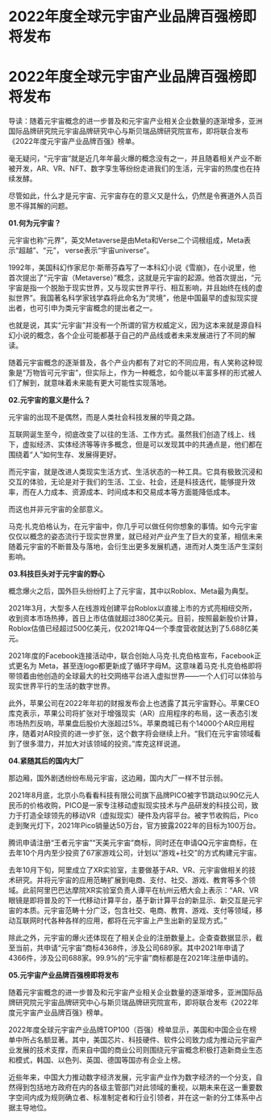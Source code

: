 # 2022年度全球元宇宙产业品牌百强榜即将发布 


# 2022年度全球元宇宙产业品牌百强榜即将发布 

导读：随着元宇宙概念的进一步普及和元宇宙产业相关企业数量的逐渐增多，亚洲国际品牌研究院元宇宙品牌研究中心与斯贝瑞品牌研究院宣布，即将联合发布《2022年度元宇宙产业品牌百强》榜单。

毫无疑问，“元宇宙”就是近几年年最火爆的概念没有之一，并且随着相关产业不断被开发，AR、VR、NFT、数字孪生等纷纷走进我们的生活，元宇宙的热度也在持续发酵。

尽管如此，什么才是元宇宙、元宇宙存在的意义又是什么，仍然是令赛道外人员百思不得其解的问题。

**01.何为元宇宙？**

元宇宙也称“元界”，英文Metaverse是由Meta和Verse二个词根组成，Meta表示“超越”、“元”， verse表示“宇宙universe”。

1992年，美国科幻作家尼尔·斯蒂芬森写了一本科幻小说《雪崩》，在小说里，他首次提出了“元宇宙（Metaverse）”概念，这就是元宇宙的起源。他首次提出，“元宇宙是指一个脱胎于现实世界，又与现实世界平行、相互影响，并且始终在线的虚拟世界”。我国著名科学家钱学森将此命名为“灵境”，他是中国最早的虚拟现实提出者，也可引申为类元宇宙概念的提出者之一。

也就是说，其实“元宇宙”并没有一个所谓的官方权威定义，因为这本来就是源自科幻小说的概念，各个企业可能都基于自己的产品线或者未来发展进行了不同的解读。

随着元宇宙概念的逐渐普及，各个产业内都有了对它的不同应用，有人笑称这种现象是“万物皆可元宇宙”，但实际上，作为一种概念，如今能以丰富多样的形式被人们了解到，就意味着未来能有更大可能性实现落地。

**02.元宇宙的意义是什么？**

元宇宙的出现不是偶然，而是人类社会科技发展的毕竟之路。

互联网诞生至今，彻底改变了以往的生活、工作方式。虽然我们创造了线上、线下，虚拟经济、实体经济等等许多概念，但是可以发现其中的共通点是，他们都在围绕着“人”如何生存、发展得更好。

而元宇宙，就是改进人类现实生活方式、生活状态的一种工具。它具有极致沉浸和交互的体验，无论是对于我们的生活、工业、社会，还是科技迭代，能够提升效率，而在人力成本、资源成本、时间成本和交易成本等方面能降低成本。

而这也并非元宇宙的全部意义。

马克·扎克伯格认为，在元宇宙中，你几乎可以做任何你想象的事情。如今元宇宙仅仅以概念的姿态流行于现实世界里，就已经对产业产生了巨大的变革，相信未来随着元宇宙的不断普及与落地，会衍生出更多发展机遇，进而对人类生活产生深刻影响。

**03.科技巨头对于元宇宙的野心**

概念爆火之后，国外巨头纷纷盯上了元宇宙，其中以Roblox、Meta最为典型。

2021年3月，大型多人在线游戏创建平台Roblox以直接上市的方式亮相纽交所，收到资本市场热捧，首日上市估值就超过380亿美元。目前，按照最新股价计算，Roblox估值已经超过500亿美元，仅2021年Q4一个季度营收就达到了5.688亿美元。

2021年度的Facebook连接活动中，联合创始人马克·扎克伯格宣布，Facebook正式更名为 Meta，甚至连logo都更新成了循环字母M。这意味着马克·扎克伯格即将带领着由他创造的全球最大的社交网络平台进入虚拟世界——一个人们可以体验与现实世界平行的生活的数字世界。

此外，苹果公司在2022年年初的财报发布会上也透露了其元宇宙野心。苹果CEO库克表示，苹果公司将扩张对于增强现实（AR）应用程序的布局，这一表态引发市场热烈反响，苹果盘后股价大涨超过5%。苹果商城已有个14000个AR应用程序，随着对AR投资的进一步扩张，这个数字将会继续上升。“我们在元宇宙领域看到了很多潜力，并加大对该领域的投资。”库克这样说道。

**04.紧随其后的国内大厂**

那边厢，国外剧透纷纷布局元宇宙，这边厢，国内大厂一样不甘示弱。

2021年8月底，北京小鸟看看科技有限公司旗下品牌PICO被字节跳动以90亿元人民币的价格收购，PICO是一家专注移动虚拟现实技术与产品研发的科技公司，致力于打造全球领先的移动VR（虚拟现实）硬件及内容平台。被字节收购后，Pico走到聚光灯下，2021年Pico销量达50万台，官方披露2022年的目标为100万台。

腾讯申请注册“王者元宇宙”“天美元宇宙”商标，同时还在申请QQ元宇宙商标，在去年10个月内至少投资了67家游戏公司，计划以“游戏+社交”的方式构建元宇宙。

去年10月下旬，阿里成立了XR实验室，主要做基于AR、VR、元宇宙做相关的技术研究。并将元宇宙的应用范畴扩展到电商、支付、社交、游戏、教育等多个领域。此前阿里巴巴达摩院XR实验室负责人谭平在杭州云栖大会上表示：“AR、VR眼镜是即将普及的下一代移动计算平台，基于新计算平台的新显示、新交互是元宇宙的本质。元宇宙范畴十分广泛，包含社交、电商、教育、游戏、支付等领域，移动互联网时代各种各样的应用，都将在元宇宙上产生出新的呈现方式。”

除此之外，元宇宙的爆火还体现在了相关企业的注册数量上。企查查数据显示，截至当前，共申请“元宇宙”商标4368件，涉及公司689家。其中2021年申请了4366件，涉及公司688家。99.9%的“元宇宙”商标都是在2021年注册申请的。

**05.元宇宙产业品牌百强榜即将发布**

随着元宇宙概念的进一步普及和元宇宙产业相关企业数量的逐渐增多，亚洲国际品牌研究院元宇宙品牌研究中心与斯贝瑞品牌研究院宣布，即将联合发布《2022年度元宇宙产业品牌百强》榜单。

2022年度全球元宇宙产业品牌TOP100（百强）榜单显示，美国和中国企业在榜单中所占名额显著。其中，美国芯片、科技硬件、软件公司致力成为推动元宇宙产业发展的技术支撑，而来自中国的商业公司则围绕元宇宙概念积极打造新商业生态和模式，韩国、以色列、英国、德国等国亦有企业上榜。



近些年来，中国大力推动数字经济发展，元宇宙产业作为数字经济的一个分支，自然得到包括地方政府在内的各级主管部门对此领域的重视，以期未来在这一重要数字空间内成为规则确立者、标准制定者和行业引领者，并在这一新的分工体系中占据主导地位。
